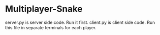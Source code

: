 # Multiplayer-Snake
server.py is server side code. Run it first. 
client.py is client side code. Run this file in separate terminals for each player. 


